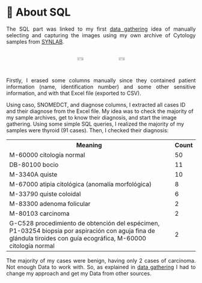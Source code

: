 <div>
<h1 id="about-the-data">📔 About SQL</h1>

<p style="text-align:justify">The SQL part was linked to my first <a href='https://github.com/isi-mube/cytology-codex/tree/main/01_data'>data gathering</a> idea of manually selecting and capturing the images using my own archive of Cytology samples from <a href='https://synlab.es/en/'>SYNLAB</a>.</p>

<div style="display: flex; justify-content: center;">
  <div style="width: 20%; padding: 1%;">
<p align="center">
    <img src="https://imgtr.ee/images/2023/07/15/bb05317d3b2f007d0496feed3f64e146.jpeg" style="width: 40%;">
</p>
  </div>
  <div style="width: 20%; padding: 1%;">
<p align="center">
    <img src="https://imgtr.ee/images/2023/07/15/27944d522ee57766cab7f761b43445ec.jpeg" style="width: 40%;">
</p>
  </div>
</div>

<p style="text-align:justify">Firstly, I erased some columns manually since they contained patient information (name, identification number) and some other sensitive information, and with that Excel file (exported to CSV).

Using caso, SNOMEDCT, and diagnose columns, I extracted all cases ID and their diagnose from the Excel file. My idea was to check the majority of my sample archives, get to know their diagnosis, and start the image gathering. Using some simple SQL queries, I realized the majority of my samples were thyroid (91 cases). Then, I checked their diagnosis:</p>

<table>
  <tr>
    <th>Meaning</th>
    <th>Count</th>
  </tr>
  <tr>
    <td>M-60000 citología normal</td>
    <td>50</td>
  </tr>
  <tr>
    <td>DB-80100 bocio</td>
    <td>11</td>
  </tr>
  <tr>
    <td>M-3340A quiste</td>
    <td>10</td>
  </tr>
  <tr>
    <td>M-67000 atipia citológica (anomalía morfológica)</td>
    <td>8</td>
  </tr>
  <tr>
    <td>M-33790 quiste coloidal</td>
    <td>6</td>
  </tr>
  <tr>
    <td>M-83300 adenoma folicular</td>
    <td>2</td>
  </tr>
  <tr>
    <td>M-80103 carcinoma</td>
    <td>2</td>
  </tr>
  <tr>
    <td>G-C528 procedimiento de obtención del espécimen, P1-03254 biopsia por aspiración con aguja fina de glándula tiroides con guía ecográfica, M-60000 citología normal</td>
    <td>2</td>
  </tr>
</table>

<p style="text-align:justify">The majority of my cases were benign, having only 2 cases of carcinoma. Not enough Data to work with. So, as explained in <a href='https://github.com/isi-mube/cytology-codex/tree/main/01_data'>data gathering</a> I had to change my approach and get my Data from other sources.</p>

